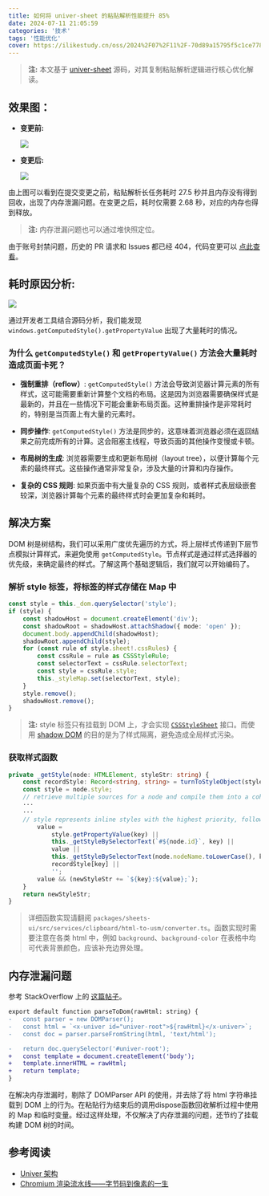 ```yaml
---
title: 如何将 univer-sheet 的粘贴解析性能提升 85%
date: 2024-07-11 21:05:59
categories: '技术'
tags: '性能优化'
cover: https://ilikestudy.cn/oss/2024%2F07%2F11%2F-70d89a15795f5c1ce77822529c0fd259--81c8e1.webp
---
```

> **注:** 本文基于 [univer-sheet](https://github.com/dream-num/univer) 源码，对其复制粘贴解析逻辑进行核心优化解读。

## 效果图：

- **变更前:**
  
  ![](https://ilikestudy.cn/oss/2024%2F07%2F11%2F-bcfe20cc2b851df896bc62c5c98a63b4--236cb6.webp)

- **变更后:**

  ![](https://ilikestudy.cn/oss/2024%2F07%2F11%2F-d1eb6c86878a076da8d0256fa2106115--4e8ed1.webp)

由上图可以看到在提交变更之前，粘贴解析长任务耗时 27.5 秒并且内存没有得到回收，出现了内存泄漏问题。在变更之后，耗时仅需要 2.68 秒，对应的内存也得到释放。

> **注:** 内存泄漏问题也可以通过堆快照定位。

由于账号封禁问题，历史的 PR 请求和 Issues 都已经 404，代码变更可以 [点此查看](https://github.com/dream-num/univer/commit/f21d8830859625141b1794a636a27ad77d1c0026)。

## 耗时原因分析:

![](https://ilikestudy.cn/oss/2024%2F07%2F11%2F-f3fb909ef8b68491b23d88017135f919--bc1c2a.webp)

通过开发者工具结合源码分析，我们能发现 `windows.getComputedStyle().getPropertyValue` 出现了大量耗时的情况。

### 为什么 `getComputedStyle()` 和 `getPropertyValue()` 方法会大量耗时造成页面卡死？

- **强制重排（reflow）**: `getComputedStyle()` 方法会导致浏览器计算元素的所有样式，这可能需要重新计算整个文档的布局。这是因为浏览器需要确保样式是最新的，并且在一些情况下可能会重新布局页面。这种重排操作是非常耗时的，特别是当页面上有大量的元素时。

- **同步操作**: `getComputedStyle()` 方法是同步的，这意味着浏览器必须在返回结果之前完成所有的计算。这会阻塞主线程，导致页面的其他操作变慢或卡顿。

- **布局树的生成**: 浏览器需要生成和更新布局树（layout tree），以便计算每个元素的最终样式。这些操作通常非常复杂，涉及大量的计算和内存操作。

- **复杂的 CSS 规则**: 如果页面中有大量复杂的 CSS 规则，或者样式表层级嵌套较深，浏览器计算每个元素的最终样式时会更加复杂和耗时。

## 解决方案

DOM 树是树结构，我们可以采用广度优先遍历的方式，将上层样式传递到下层节点模拟计算样式，来避免使用 `getComputedStyle`。节点样式是通过样式选择器的优先级，来确定最终的样式。了解这两个基础逻辑后，我们就可以开始编码了。

### 解析 style 标签，将标签的样式存储在 Map 中

```typescript
const style = this._dom.querySelector('style');
if (style) {
    const shadowHost = document.createElement('div');
    const shadowRoot = shadowHost.attachShadow({ mode: 'open' });
    document.body.appendChild(shadowHost);
    shadowRoot.appendChild(style);
    for (const rule of style.sheet!.cssRules) {
        const cssRule = rule as CSSStyleRule;
        const selectorText = cssRule.selectorText;
        const style = cssRule.style;
        this._styleMap.set(selectorText, style);
    }
    style.remove();
    shadowHost.remove();
}
```

> **注:** style 标签只有挂载到 DOM 上，才会实现 [`CSSStyleSheet`](https://developer.mozilla.org/zh-CN/docs/Web/API/CSSStyleSheet) 接口。而使用 [shadow DOM](https://developer.mozilla.org/zh-CN/docs/Web/API/Web_components/Using_shadow_DOM) 的目的是为了样式隔离，避免造成全局样式污染。

### 获取样式函数

```typescript
private _getStyle(node: HTMLElement, styleStr: string) {
    const recordStyle: Record<string, string> = turnToStyleObject(styleStr);
    const style = node.style;
    // retrieve multiple sources for a node and compile them into a cohesive new style string. eg.`background`、`background-color`
    ···
    ···
    // style represents inline styles with the highest priority, followed by selectorText which corresponds to stylesheet rules, and recordStyle pertains to inherited styles with the lowest priority.
        value =
            style.getPropertyValue(key) ||
            this._getStyleBySelectorText(`#${node.id}`, key) ||
            value ||
            this._getStyleBySelectorText(node.nodeName.toLowerCase(), key) ||
            recordStyle[key] ||
            '';
        value && (newStyleStr += `${key}:${value};`);
    }
    return newStyleStr;
}
```

> 详细函数实现请翻阅 `packages/sheets-ui/src/services/clipboard/html-to-usm/converter.ts`。函数实现时需要注意在各类 html 中，例如 `background`、`background-color` 在表格中均可代表背景颜色，应该补充边界处理。

## 内存泄漏问题

参考 StackOverflow 上的 [这篇帖子](https://stackoverflow.com/questions/56451731/dom-parser-chrome-extension-memory-leak)。

```diff
export default function parseToDom(rawHtml: string) {
-	const parser = new DOMParser();
- 	const html = `<x-univer id="univer-root">${rawHtml}</x-univer>`;
- 	const doc = parser.parseFromString(html, 'text/html');

- 	return doc.querySelector('#univer-root');
+ 	const template = document.createElement('body');
+ 	template.innerHTML = rawHtml;
+	return template;
}
```

在解决内存泄漏时，剔除了 DOMParser API 的使用，并去除了将 html 字符串挂载到 DOM 上的行为。在粘贴行为结束后的调用dispose函数回收解析过程中使用的 Map 和临时变量。经过这样处理，不仅解决了内存泄漏的问题，还节约了挂载构建 DOM 树的时间。

## 参考阅读

- [Univer 架构](https://univer.ai/zh-CN/guides/sheet/architecture/univer)
- [Chromium 渲染流水线——字节码到像素的一生](https://zhuanlan.zhihu.com/p/574069391)